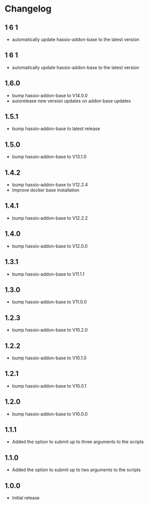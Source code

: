 # Changelog
## 1 6 1 
 - automatically update hassio-addon-base to the latest version
 
## 1 6 1 
 - automatically update hassio-addon-base to the latest version
 

## 1.6.0
- bump hassio-addon-base to V14.0.0
- autorelease new version updates on addon base updates

## 1.5.1
- bump hassio-addon-base to latest release

## 1.5.0
- bump hassio-addon-base to V13.1.0

## 1.4.2
- bump hassio-addon-base to V12.2.4
- Improve docker base installation

## 1.4.1
- bump hassio-addon-base to V12.2.2

## 1.4.0
- bump hassio-addon-base to V12.0.0

## 1.3.1
- bump hassio-addon-base to V11.1.1

## 1.3.0
- bump hassio-addon-base to V11.0.0

## 1.2.3
- bump hassio-addon-base to V10.2.0

## 1.2.2
- bump hassio-addon-base to V10.1.0

## 1.2.1
- bump hassio-addon-base to V10.0.1

## 1.2.0
- bump hassio-addon-base to V10.0.0

## 1.1.1
- Added the option to submit up to three arguments to the scripts

## 1.1.0
- Added the option to submit up to two arguments to the scripts

## 1.0.0
- Initial release
